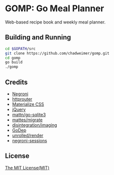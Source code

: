 # GOMP: Go Meal Planner

Web-based recipe book and weekly meal planner.

## Building and Running

```bash
cd $GOPATH/src
git clone https://github.com/chadweimer/gomp.git
cd gomp
go build
./gomp
```

## Credits

* [Negroni](https://github.com/codegangsta/negroni)
* [httprouter](https://github.com/julienschmidt/httprouter)
* [Materialize CSS](http://materializecss.com)
* [jQuery](https://jquery.com)
* [mattn/go-sqlite3](https://github.com/mattn/go-sqlite3)
* [mattes/migrate](https://github.com/mattes/migrate)
* [disintegration/imaging](https://github.com/disintegration/imaging)
* [GoDep](https://github.com/tools/godep)
* [unrolled/render](https://github.com/unrolled/render)
* [negroni-sessions](https://github.com/goincremental/negroni-sessions)

## License

[The MIT License(MIT)](LICENSE)
